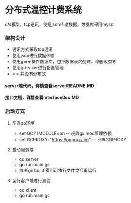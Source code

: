 # 分布式温控计费系统
c/s模型，tcp通讯，使用json传输数据，数据库采用mysql

### 架构设计
* 通讯方式采取tcp通讯
* 使用json进行数据传输
* 使用gorm操作数据库，包括数据表的创建、增删改查等
* 使用go-viper进行配置管理
* =.= 并没有分布式

#### server端代码，详情查看server/README.MD
#### 接口文档，详情查看InterfaceDoc.MD

### 启动方式
1. 配置go环境
    * set GO111MODULE=on -- 设置go mod管理依赖
    * set GOPROXY="https://goproxy.cn" -- 设置GOPROXY

2. 启动服务端
    * cd server
    * go run main.go
    * 或者go build 得到可执行文件之后再运行
    
3. 运行客户端进行测试
    * cd client
    * go run main.go